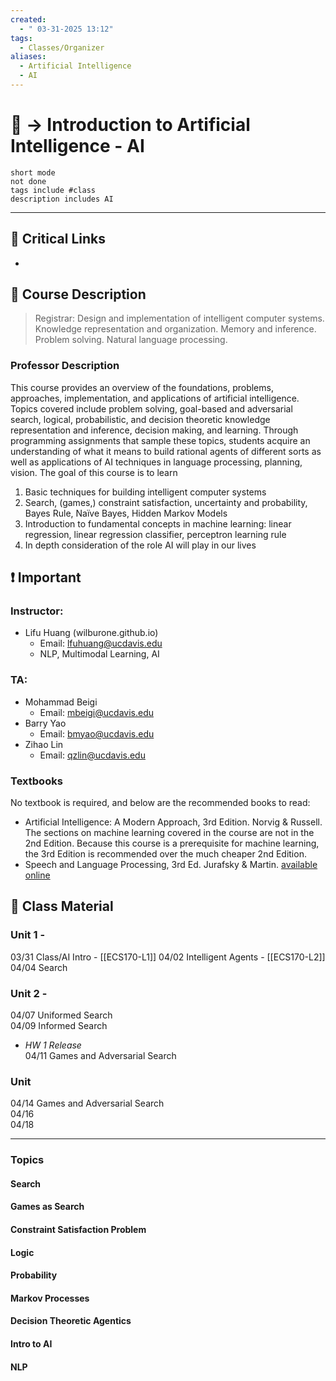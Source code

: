 ```yaml
---
created:
  - " 03-31-2025 13:12"
tags:
  - Classes/Organizer
aliases:
  - Artificial Intelligence
  - AI
---
```


# 📗 -> Introduction to Artificial Intelligence - AI
```tasks
short mode
not done
tags include #class
description includes AI
```
---
## 🔗 Critical Links
- 

## 🔶 Course Description
> Registrar:
> Design and implementation of intelligent computer systems. Knowledge representation and organization. Memory and inference. Problem solving. Natural language processing.

### Professor Description
This course provides an overview of the foundations, problems, approaches, implementation, and applications of artificial intelligence. Topics covered include problem solving, goal-based and adversarial search, logical, probabilistic, and decision theoretic knowledge representation and inference, decision making, and learning. Through programming assignments that sample these topics, students acquire an understanding of what it means to build rational agents of different sorts as well as applications of AI techniques in language processing, planning, vision. The goal of this course is to learn
1. Basic techniques for building intelligent computer systems
2. Search, (games,) constraint satisfaction, uncertainty and probability, Bayes Rule, Naïve Bayes, Hidden Markov Models
3. Introduction to fundamental concepts in machine learning: linear regression, linear regression classifier, perceptron learning rule
4. In depth consideration of the role AI will play in our lives



## ❗ Important
### Instructor: 
- Lifu Huang (wilburone.github.io)
	- Email: lfuhuang@ucdavis.edu
	- NLP, Multimodal Learning, AI
### TA: 
- Mohammad Beigi
	- Email: mbeigi@ucdavis.edu
- Barry Yao
	- Email: bmyao@ucdavis.edu
- Zihao Lin
	- Email: qzlin@ucdavis.edu

### Textbooks
No textbook is required, and below are the recommended books to read:
- Artificial Intelligence: A Modern Approach, 3rd Edition. Norvig & Russell. The sections on machine learning covered in the course are not in the 2nd Edition. Because this course is a prerequisite for machine learning, the 3rd Edition is recommended over the much cheaper 2nd Edition.
- Speech and Language Processing, 3rd Ed. Jurafsky & Martin. [available online](https://web.stanford.edu/~jurafsky/slp3/)

## 📄 Class Material
### Unit 1 - 
03/31	Class/AI Intro - [[ECS170-L1]]
04/02	Intelligent Agents - [[ECS170-L2]]			
04/04	Search			

### Unit 2 - 
04/07	Uniformed Search			
04/09	Informed Search		
- *HW 1 Release*	
04/11	Games and Adversarial Search			

### Unit 
04/14	Games and Adversarial Search			
04/16				
04/18	


---
### Topics
#### Search

#### Games as Search

#### Constraint Satisfaction Problem

#### Logic

#### Probability

#### Markov Processes

#### Decision Theoretic Agentics

#### Intro to AI

#### NLP


